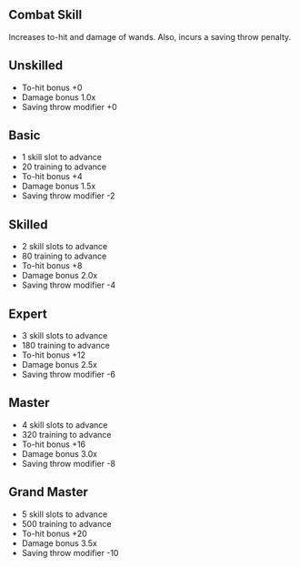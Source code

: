 ## Combat Skill

Increases to-hit and damage of wands. Also, incurs a saving throw penalty.

## Unskilled

* To-hit bonus +0
* Damage bonus 1.0x
* Saving throw modifier +0

## Basic

* 1 skill slot to advance
* 20 training to advance
* To-hit bonus +4
* Damage bonus 1.5x
* Saving throw modifier -2

## Skilled

* 2 skill slots to advance
* 80 training to advance
* To-hit bonus +8
* Damage bonus 2.0x
* Saving throw modifier -4

## Expert

* 3 skill slots to advance
* 180 training to advance
* To-hit bonus +12
* Damage bonus 2.5x
* Saving throw modifier -6

## Master

* 4 skill slots to advance
* 320 training to advance
* To-hit bonus +16
* Damage bonus 3.0x
* Saving throw modifier -8

## Grand Master

* 5 skill slots to advance
* 500 training to advance
* To-hit bonus +20
* Damage bonus 3.5x
* Saving throw modifier -10
